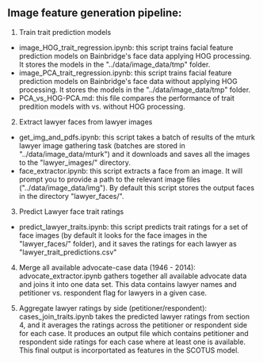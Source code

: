 ## Image feature generation pipeline:

1. Train trait prediction models
  * image_HOG_trait_regression.ipynb: this script trains facial feature prediction models on Bainbridge's face data applying HOG processing. It stores the models in the "../data/image_data/tmp" folder. 
  * image_PCA_trait_regression.ipynb: this script trains facial feature prediction models on Bainbridge's face data without applying HOG processing. It stores the models in the "../data/image_data/tmp" folder.
  * PCA_vs_HOG-PCA.md: this file compares the performance of trait predition models with vs. without HOG processing.

2. Extract lawyer faces from lawyer images
 * get_img_and_pdfs.ipynb: this script takes a batch of results of the mturk lawyer image gathering task (batches are stored in "../data/image_data/mturk") and it downloads and saves all the images to the "lawyer_images/" directory.
 * face_extractor.ipynb: this script extracts a face from an image. It will prompt you to provide a path to the relevant image files ("../data/image_data/img"). By default this script stores the output faces in the directory "lawyer_faces/".

3. Predict Lawyer face trait ratings
  * predict_lawyer_traits.ipynb: this script predicts trait ratings for a set of face images (by default it looks for the face images in the "lawyer_faces/" folder), and it saves the ratings for each lawyer as "lawyer_trait_predictions.csv"

4. Merge all available advocate-case data (1946 - 2014): advocate_extractor.ipynb gathers together all available advocate data and joins it into one data set. This data contains lawyer names and petitioner vs. respondent flag for lawyers in a given case.

5. Aggregate lawyer ratings by side (petitioner/respondent): cases_join_traits.ipynb takes the predicted lawyer ratings from section 4, and it averages the ratings across the petitioner or respondent side for each case. It produces an output file which contains petitioner and respondent side ratings for each case where at least one is available. This final output is incorportated as features in the SCOTUS model.

